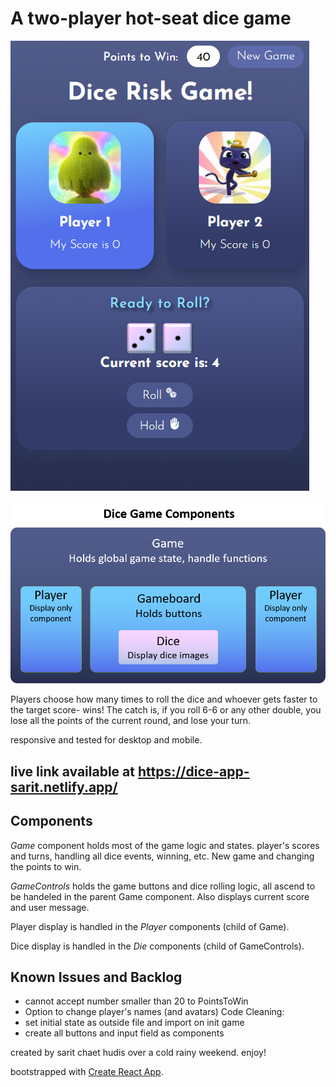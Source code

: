 # A two-player hot-seat dice game

![mobile screenshot](https://github.com/sarit-chaet-hudis/diceapp/blob/main/src/assets/mobile-screenshot.png)

![components structure](https://github.com/sarit-chaet-hudis/diceapp/blob/main/src/assets/components.png)

Players choose how many times to roll the dice and whoever gets faster to the target score- wins!
The catch is, if you roll 6-6 or any other double, you lose all the points of the current round, and lose your turn.

responsive and tested for desktop and mobile.

## live link available at https://dice-app-sarit.netlify.app/

## Components

_Game_ component holds most of the game logic and states.
player's scores and turns, handling all dice events, winning, etc. New game and changing the points to win.

_GameControls_ holds the game buttons and dice rolling logic, all ascend to be handeled in the parent Game component. Also displays current score and user message.

Player display is handled in the _Player_ components (child of Game).

Dice display is handled in the _Die_ components (child of GameControls).

## Known Issues and Backlog

- cannot accept number smaller than 20 to PointsToWin
- Option to change player's names (and avatars)
  Code Cleaning:
- set initial state as outside file and import on init game
- create all buttons and input field as components

created by sarit chaet hudis over a cold rainy weekend. enjoy!

bootstrapped with [Create React App](https://github.com/facebook/create-react-app).
